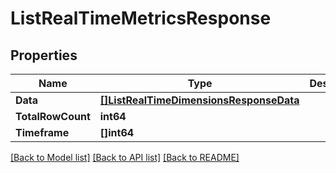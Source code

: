 # ListRealTimeMetricsResponse

## Properties
Name | Type | Description | Notes
------------ | ------------- | ------------- | -------------
**Data** | [**[]ListRealTimeDimensionsResponseData**](ListRealTimeDimensionsResponse_data.md) |  | [optional] 
**TotalRowCount** | **int64** |  | [optional] 
**Timeframe** | **[]int64** |  | [optional] 

[[Back to Model list]](../README.md#documentation-for-models) [[Back to API list]](../README.md#documentation-for-api-endpoints) [[Back to README]](../README.md)


